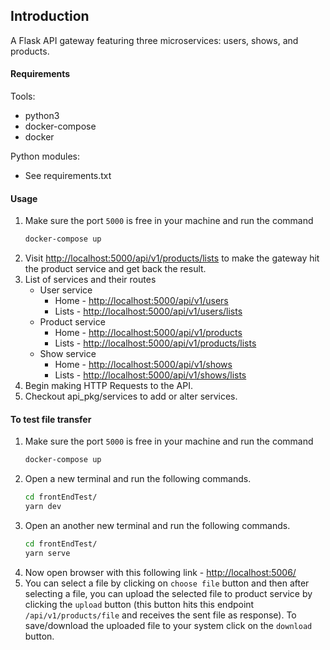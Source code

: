 ## Introduction
A Flask API gateway featuring three microservices: users, shows, and products.

#### Requirements
Tools:
- python3
- docker-compose
- docker

Python modules:
- See requirements.txt

#### Usage
1. Make sure the port `5000` is free in your machine and run the command
    ```bash
    docker-compose up
    ```
2. Visit [http://localhost:5000/api/v1/products/lists](http://localhost:5000/api/v1/products/lists) to make the gateway hit the product service and get back the result.
3. List of services and their routes
    - User service
        - Home - [http://localhost:5000/api/v1/users](http://localhost:5000/api/v1/users)
        - Lists - [http://localhost:5000/api/v1/users/lists](http://localhost:5000/api/v1/users/lists)
    - Product service
        - Home - [http://localhost:5000/api/v1/products](http://localhost:5000/api/v1/products)
        - Lists - [http://localhost:5000/api/v1/products/lists](http://localhost:5000/api/v1/products/lists)
    - Show service
        - Home - [http://localhost:5000/api/v1/shows](http://localhost:5000/api/v1/shows)
        - Lists - [http://localhost:5000/api/v1/shows/lists](http://localhost:5000/api/v1/shows/lists)
5. Begin making HTTP Requests to the API.
6. Checkout api_pkg/services to add or alter services.


#### To test file transfer
1. Make sure the port `5000` is free in your machine and run the command
    ```bash
    docker-compose up
    ```
2. Open a new terminal and run the following commands.
    ```bash
    cd frontEndTest/
    yarn dev
    ```
3. Open an another new terminal and run the following commands.
    ```bash
    cd frontEndTest/
    yarn serve
    ```
4. Now open browser with this following link - [http://localhost:5006/](http://localhost:5006/)
5. You can select a file by clicking on `choose file` button and then after selecting a file, you can upload the selected file to product service by clicking the `upload` button (this button hits this endpoint `/api/v1/products/file` and receives the sent file as response). To save/download the uploaded file to your system click on the `download` button.
